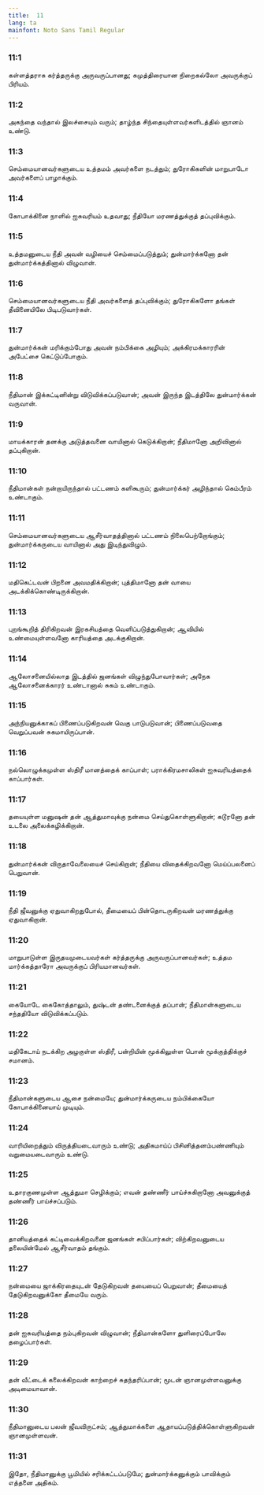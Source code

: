```yaml
---
title:  11
lang: ta
mainfont: Noto Sans Tamil Regular
---
```


###  11:1

கள்ளத்தராசு கர்த்தருக்கு அருவருப்பானது; சுமுத்திரையான நிறைகல்லோ அவருக்குப் பிரியம்.

###  11:2

அகந்தை வந்தால் இலச்சையும் வரும்; தாழ்ந்த சிந்தையுள்ளவர்களிடத்தில் ஞானம் உண்டு.

###  11:3

செம்மையானவர்களுடைய உத்தமம் அவர்களை நடத்தும்; துரோகிகளின் மாறுபாடோ அவர்களைப் பாழாக்கும்.

###  11:4

கோபாக்கினை நாளில் ஐசுவரியம் உதவாது; நீதியோ மரணத்துக்குத் தப்புவிக்கும்.

###  11:5

உத்தமனுடைய நீதி அவன் வழியைச் செம்மைப்படுத்தும்; துன்மார்க்கனோ தன் துன்மார்க்கத்தினால் விழுவான்.

###  11:6

செம்மையானவர்களுடைய நீதி அவர்களைத் தப்புவிக்கும்; துரோகிகளோ தங்கள் தீவினையிலே பிடிபடுவார்கள்.

###  11:7

துன்மார்க்கன் மரிக்கும்போது அவன் நம்பிக்கை அழியும்; அக்கிரமக்காரரின் அபேட்சை கெட்டுப்போகும்.

###  11:8

நீதிமான் இக்கட்டினின்று விடுவிக்கப்படுவான்; அவன் இருந்த இடத்திலே துன்மார்க்கன் வருவான்.

###  11:9

மாயக்காரன் தனக்கு அடுத்தவனை வாயினால் கெடுக்கிறான்; நீதிமானோ அறிவினால் தப்புகிறான்.

###  11:10

நீதிமான்கள் நன்றாயிருந்தால் பட்டணம் களிகூரும்; துன்மார்க்கர் அழிந்தால் கெம்பீரம் உண்டாகும்.

###  11:11

செம்மையானவர்களுடைய ஆசீர்வாதத்தினால் பட்டணம் நிலைபெற்றோங்கும்; துன்மார்க்கருடைய வாயினால் அது இடிந்துவிழும்.

###  11:12

மதிகெட்டவன் பிறனை அவமதிக்கிறான்; புத்திமானோ தன் வாயை அடக்கிக்கொண்டிருக்கிறான்.

###  11:13

புறங்கூறித் திரிகிறவன் இரகசியத்தை வெளிப்படுத்துகிறான்; ஆவியில் உண்மையுள்ளவனோ காரியத்தை அடக்குகிறான்.

###  11:14

ஆலோசனையில்லாத இடத்தில் ஜனங்கள் விழுந்துபோவார்கள்; அநேக ஆலோசனைக்காரர் உண்டானால் சுகம் உண்டாகும்.

###  11:15

அந்நியனுக்காகப் பிணைப்படுகிறவன் வெகு பாடுபடுவான்; பிணைப்படுவதை வெறுப்பவன் சுகமாயிருப்பான்.

###  11:16

நல்லொழுக்கமுள்ள ஸ்திரீ மானத்தைக் காப்பாள்; பராக்கிரமசாலிகள் ஐசுவரியத்தைக் காப்பார்கள்.

###  11:17

தயையுள்ள மனுஷன் தன் ஆத்துமாவுக்கு நன்மை செய்துகொள்ளுகிறான்; கடூரனோ தன் உடலை அலைக்கழிக்கிறான்.

###  11:18

துன்மார்க்கன் விருதாவேலையைச் செய்கிறான்; நீதியை விதைக்கிறவனோ மெய்ப்பலனைப் பெறுவான்.

###  11:19

நீதி ஜீவனுக்கு ஏதுவாகிறதுபோல், தீமையைப் பின்தொடருகிறவன் மரணத்துக்கு ஏதுவாகிறான்.

###  11:20

மாறுபாடுள்ள இருதயமுடையவர்கள் கர்த்தருக்கு அருவருப்பானவர்கள்; உத்தம மார்க்கத்தாரோ அவருக்குப் பிரியமானவர்கள்.

###  11:21

கையோடே கைகோத்தாலும், துஷ்டன் தண்டனைக்குத் தப்பான்; நீதிமான்களுடைய சந்ததியோ விடுவிக்கப்படும்.

###  11:22

மதிகேடாய் நடக்கிற அழகுள்ள ஸ்திரீ, பன்றியின் மூக்கிலுள்ள பொன் மூக்குத்திக்குச் சமானம்.

###  11:23

நீதிமான்களுடைய ஆசை நன்மையே; துன்மார்க்கருடைய நம்பிக்கையோ கோபாக்கினையாய் முடியும்.

###  11:24

வாரியிறைத்தும் விருத்தியடைவாரும் உண்டு; அதிகமாய்ப் பிசினித்தனம்பண்ணியும் வறுமையடைவாரும் உண்டு.

###  11:25

உதாரகுணமுள்ள ஆத்துமா செழிக்கும்; எவன் தண்ணீர் பாய்ச்சுகிறானோ அவனுக்குத் தண்ணீர் பாய்ச்சப்படும்.

###  11:26

தானியத்தைக் கட்டிவைக்கிறவனை ஜனங்கள் சபிப்பார்கள்; விற்கிறவனுடைய தலையின்மேல் ஆசீர்வாதம் தங்கும்.

###  11:27

நன்மையை ஜாக்கிரதையுடன் தேடுகிறவன் தயையைப் பெறுவான்; தீமையைத் தேடுகிறவனுக்கோ தீமையே வரும்.

###  11:28

தன் ஐசுவரியத்தை நம்புகிறவன் விழுவான்; நீதிமான்களோ துளிரைப்போலே தழைப்பார்கள்.

###  11:29

தன் வீட்டைக் கலைக்கிறவன் காற்றைச் சுதந்தரிப்பான்; மூடன் ஞானமுள்ளவனுக்கு அடிமையாவான்.

###  11:30

நீதிமானுடைய பலன் ஜீவவிருட்சம்; ஆத்துமாக்களை ஆதாயப்படுத்திக்கொள்ளுகிறவன் ஞானமுள்ளவன்.

###  11:31

இதோ, நீதிமானுக்கு பூமியில் சரிக்கட்டப்படுமே; துன்மார்க்கனுக்கும் பாவிக்கும் எத்தனை அதிகம்.

